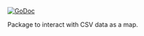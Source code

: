 [![GoDoc](https://godoc.org/github.com/jwhett/csvmap?status.svg)](https://godoc.org/github.com/jwhett/csvmap)

Package to interact with CSV data as a map.
